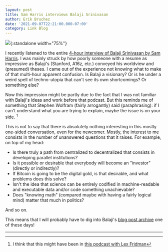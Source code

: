 ```yaml
---
layout: post
title: Sam Harris interviews Balaji Srinivasan
author: Erik Bruchez
date: '2021-09-07T22:21:00.000-07:00'
category: Link Blog
---
```


![](https://samharris.org/wp-content/uploads/2021/08/259-newsletter-website.png){:standalone width="75%"}

I recently listened to the entire [4-hour interview of Balaji Srinivasan by Sam Harris](https://samharris.org/podcasts/259-reckoning-come/). I was mainly struck by how poorly someone with a resume as impressive as Balaji's (Stanford, A16z, etc.) conveyed his worldview and (presumed) theses. I came out of the experience not knowing what to make of that multi-hour apparent confusion. Is Balaji a visionary? Or is he under a weird spell of techno-utopia that can't see its own shortcomings? Or something else?

Now this impression might be partly due to the fact that I was not familiar with Balaji's ideas and work before that podcast. But this reminds me of something that Stephen Wolfram (fairly arrogantly) said (paraphrasing): if I can't understand what you are trying to explain, maybe the issue is on your side. [^wolfram]

This is not to say that there is absolutely nothing interesting in this mostly one-sided conversation, even for the newcomer. Mostly, the interest to me consists in the number of unanswered questions that it raises. For example, on top of my head:

- Is there truly a path from centralized to decentralized that consists in developing parallel institutions?
- Is it possible or desirable that everybody will become an "investor" (directly or indirectly)?
- If Bitcoin is going to be the digital gold, is that desirable, and what problems does this solve?
- Isn't the idea that science can be entirely codified in machine-readable and executable data and/or code something unachievable?
- Does "knowing math" (compared maybe with having a fairly logical mind) matter that much in politics?

And so on.

This means that I will probably have to dig into Balaji's [blog post archive](https://archive.balajis.com/) one of these days!

---

[^wolfram]: I think that this might have been in [this podcast with Lex Fridman](https://www.youtube.com/watch?v=-t1_ffaFXao)
